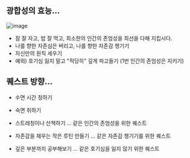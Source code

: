 ## 광합성의 효능...

![image](https://github.com/user-attachments/assets/0d06ae23-facf-444c-a5bf-61bf3b94a6a0)

- 잠 잘 자고, 밥 잘 먹고, 최소한의 인간의 존엄성을 최선을 다해 지킵시다.
- 나를 향한 자존심은 버리고, 나를 향한 자존감 챙기기
- 자신만의 원칙 세우기
- 예외) 호기심 잃지 말고 "적당히" 깊게 파고들기 (1번 인간의 존엄성은 지키기)



##  퀘스트 방향...

- 수면 시간 정하기
- 숙면 취하기
- 스트레칭이나 산책하기
  ... 같은 인간의 존엄성을 위한 퀘스트

- 자존감을 채우는 작은 루틴 만들기
  ... 같은 자존감 챙기기를 위한 퀘스트

- 깊은 부분까지 공부해보기
  ... 같은 호기심을 잃지 않기 위한 퀘스트

